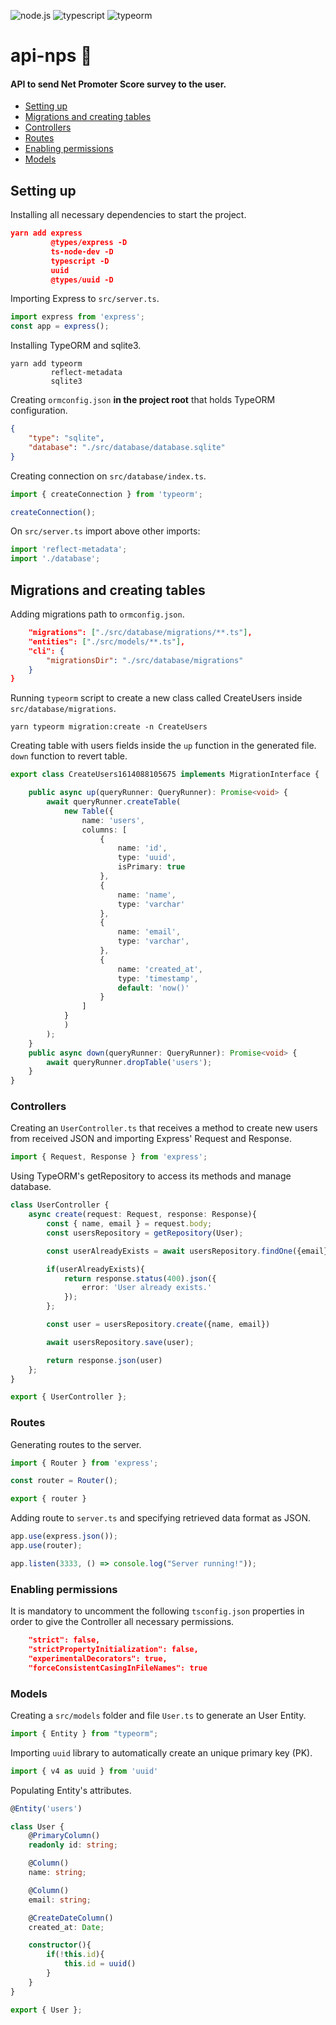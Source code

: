 ![node.js](https://img.shields.io/badge/node.js-3C873A) ![typescript](https://img.shields.io/badge/typescript-007acc) ![typeorm](https://img.shields.io/badge/typeorm-red)

# api-nps :e-mail:

#### API to send Net Promoter Score survey to the user.

- [Setting up](https://github.com/denisgodoy/api-nps#setting-up)
- [Migrations and creating tables](https://github.com/denisgodoy/api-nps#migrations-and-creating-tables)
- [Controllers](https://github.com/denisgodoy/api-nps#controllers)
- [Routes](https://github.com/denisgodoy/api-nps#routes)
- [Enabling permissions](https://github.com/denisgodoy/api-nps#enabling-permissions)
- [Models](https://github.com/denisgodoy/api-nps#models)

## Setting up 
Installing all necessary dependencies to start the project.

```json
yarn add express
         @types/express -D
         ts-node-dev -D
         typescript -D
         uuid
         @types/uuid -D
```

Importing Express to  ```src/server.ts```.

```typescript
import express from 'express';
const app = express();
```

Installing TypeORM and sqlite3.

```
yarn add typeorm 
         reflect-metadata
         sqlite3
```

Creating ```ormconfig.json``` **in the project root** that holds TypeORM configuration.


```json
{ 
    "type": "sqlite",
    "database": "./src/database/database.sqlite"
}
```

Creating connection on ```src/database/index.ts```.

```typescript
import { createConnection } from 'typeorm';

createConnection();
```

On ```src/server.ts``` import above other imports:

```typescript
import 'reflect-metadata';
import './database';
``` 

## Migrations and creating tables

Adding migrations path to ```ormconfig.json```.

```json
    "migrations": ["./src/database/migrations/**.ts"],
    "entities": ["./src/models/**.ts"],
    "cli": {
        "migrationsDir": "./src/database/migrations"
    }
}

```

Running ```typeorm``` script to create a new class called CreateUsers inside ```src/database/migrations```.

```yarn typeorm migration:create -n CreateUsers```


Creating table with users fields inside the ```up``` function in the generated file. ```down``` function to revert table.


```typescript
export class CreateUsers1614088105675 implements MigrationInterface {

    public async up(queryRunner: QueryRunner): Promise<void> {
        await queryRunner.createTable(
            new Table({
                name: 'users',
                columns: [
                    {
                        name: 'id',
                        type: 'uuid',
                        isPrimary: true
                    },
                    {
                        name: 'name',
                        type: 'varchar'
                    },
                    {
                        name: 'email',
                        type: 'varchar',
                    },
                    {
                        name: 'created_at',
                        type: 'timestamp',
                        default: 'now()'
                    }
                ]
            }
            )
        );
    }
    public async down(queryRunner: QueryRunner): Promise<void> {
        await queryRunner.dropTable('users');
    }
}
```

### Controllers

Creating an ```UserController.ts``` that receives a method to create new users from received JSON and importing Express' Request and Response.

```typescript
import { Request, Response } from 'express';
```

Using TypeORM's getRepository to access its methods and manage database. 

```typescript
class UserController {
    async create(request: Request, response: Response){
        const { name, email } = request.body;
        const usersRepository = getRepository(User);

        const userAlreadyExists = await usersRepository.findOne({email});

        if(userAlreadyExists){
            return response.status(400).json({
                error: 'User already exists.'
            });
        };

        const user = usersRepository.create({name, email})

        await usersRepository.save(user);

        return response.json(user)
    };
}

export { UserController };
```

### Routes

Generating routes to the server.

```typescript
import { Router } from 'express';

const router = Router();

export { router }
```

Adding route to ```server.ts``` and specifying retrieved data format as JSON.

```typescript
app.use(express.json());
app.use(router);

app.listen(3333, () => console.log("Server running!"));
```

### Enabling permissions

It is mandatory to uncomment the following ```tsconfig.json``` properties in order to give the Controller all necessary permissions.

```json
    "strict": false,                           
    "strictPropertyInitialization": false, 
    "experimentalDecorators": true,        
    "forceConsistentCasingInFileNames": true
```

### Models

Creating a ```src/models``` folder and file ```User.ts``` to generate an User Entity.

```typescript
import { Entity } from "typeorm";
```

Importing ```uuid``` library to automatically create an unique primary key (PK).


```typescript
import { v4 as uuid } from 'uuid'
```

Populating Entity's attributes.

```typescript
@Entity('users')

class User {
    @PrimaryColumn()
    readonly id: string;

    @Column()
    name: string;

    @Column()
    email: string;

    @CreateDateColumn()
    created_at: Date;

    constructor(){
        if(!this.id){
            this.id = uuid()
        }
    }
}

export { User };
```
